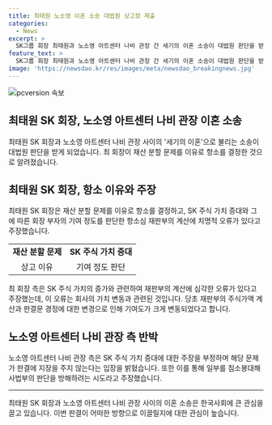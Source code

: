 ```yaml
---
title: 최태원 노소영 이혼 소송 대법원 상고장 제출
categories:
  - News
excerpt: >
  SK그룹 회장 최태원과 노소영 아트센터 나비 관장 간 세기의 이혼 소송이 대법원 판단을 받게 됐다. 최 회장은 4월 20일 서울고법 가사2부에 상고장을 제출했는데, 재산 분할 계산에 오류가 있다고 주장했다. 이에 대한텔레콤(현 SK C&C)의 1998년 주당 가치 계산을 놓고 논쟁이 일어났으며, 재판부는 판결문 일부를 정정했지만 재산 분할에는 영향이 없다는 입장이다. 노 관장 측도 SK 주식 가치 상승을 부정하지만 사법부의 판단을 방해하려는 시도라고 주장했다.
feature_text: >
  SK그룹 회장 최태원과 노소영 아트센터 나비 관장 간 세기의 이혼 소송이 대법원 판단을 받게 됐다. 최 회장은 4월 20일 서울고법 가사2부에 상고장을 제출했는데, 재산 분할 계산에 오류가 있다고 주장했다. 이에 대한텔레콤(현 SK C&C)의 1998년 주당 가치 계산을 놓고 논쟁이 일어났으며, 재판부는 판결문 일부를 정정했지만 재산 분할에는 영향이 없다는 입장이다. 노 관장 측도 SK 주식 가치 상승을 부정하지만 사법부의 판단을 방해하려는 시도라고 주장했다.
image: 'https://newsdao.kr/res/images/meta/newsdao_breakingnews.jpg'
---
```


<p><img src="https://newsdao.kr/res/images/meta/newsdao_breakingnews.jpg" alt="pcversion 속보" /></p>

<h2 data-ke-size="size26">최태원 SK 회장, 노소영 아트센터 나비 관장 이혼 소송</h2>

<p data-ke-size="size16">최태원 SK 회장과 노소영 아트센터 나비 관장 사이의 '세기의 이혼'으로 불리는 소송이 대법원 판단을 받게 되었습니다. 최 회장이 재산 분할 문제를 이유로 항소를 결정한 것으로 알려졌습니다.</p>

<h2 data-ke-size="size24">최태원 SK 회장, 항소 이유와 주장</h2>

<p data-ke-size="size16">최태원 SK 회장은 재산 분할 문제를 이유로 항소를 결정하고, SK 주식 가치 증대와 그에 따른 회장 부자의 기여 정도를 판단한 항소심 재판부의 계산에 치명적 오류가 있다고 주장했습니다.</p>

<table>
    <tr>
        <td style="text-align: center; height: 17px;"><b>재산 분할 문제</b></td>
        <td style="text-align: center; height: 17px;"><b>SK 주식 가치 증대</b></td>
    </tr>
    <tr>
        <td style="text-align: center; height: 17px;">상고 이유</td>
        <td style="text-align: center; height: 17px;">기여 정도 판단</td>
    </tr>
</table>

<p data-ke-size="size16">최 회장 측은 SK 주식 가치의 증가와 관련하여 재판부의 계산에 심각한 오류가 있다고 주장했는데, 이 오류는 회사의 가치 변동과 관련된 것입니다. 당초 재판부의 주식가액 계산과 판결문 경정에 대한 변경으로 인해 기여도가 크게 변동되었다고 합니다.</p>

<h2 data-ke-size="size24">노소영 아트센터 나비 관장 측 반박</h2>

<p data-ke-size="size16">노소영 아트센터 나비 관장 측은 SK 주식 가치 증대에 대한 주장을 부정하며 해당 문제가 판결에 지장을 주지 않는다는 입장을 밝혔습니다. 또한 이를 통해 일부를 침소봉대해 사법부의 판단을 방해하려는 시도라고 주장했습니다.</p>

<hr>

<p data-ke-size="size16">최태원 SK 회장과 노소영 아트센터 나비 관장 사이의 이혼 소송은 한국사회에 큰 관심을 끌고 있습니다. 이번 판결이 어떠한 방향으로 이끌릴지에 대한 관심이 높습니다.</p>

